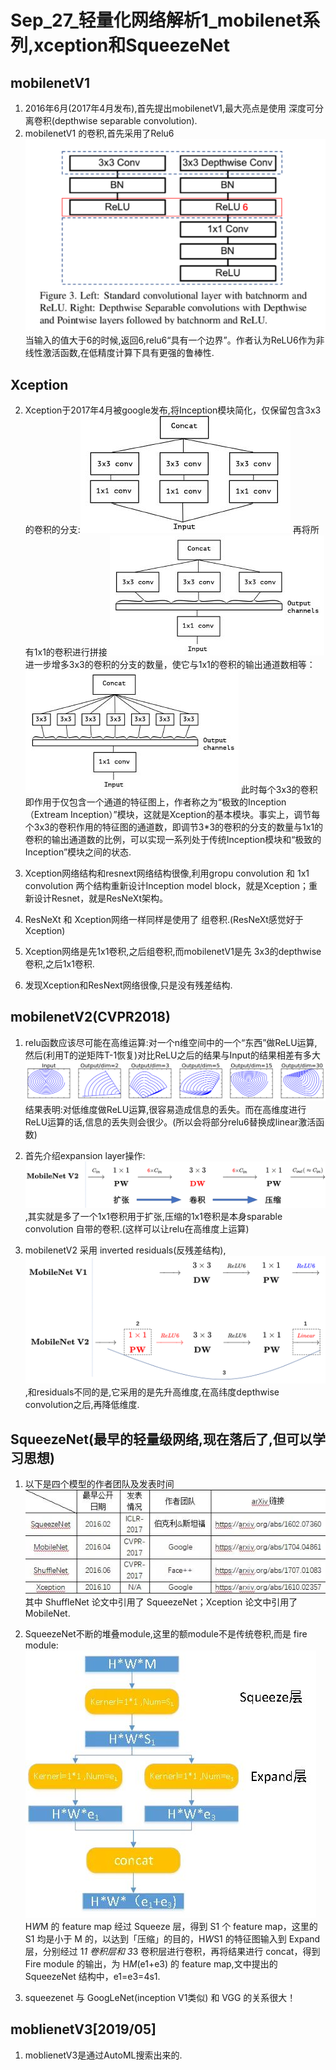 Sep_27_轻量化网络解析1_mobilenet系列,xception和SqueezeNet
===

mobilenetV1
----

1. 2016年6月(2017年4月发布),首先提出mobilenetV1,最大亮点是使用 深度可分离卷积(depthwise separable convolution).
2. mobilenetV1 的卷积,首先采用了Relu6![](./images/relu6.png)当输入的值大于6的时候,返回6,relu6“具有一个边界”。作者认为ReLU6作为非线性激活函数,在低精度计算下具有更强的鲁棒性.

Xception
---
2. Xception于2017年4月被google发布,将Inception模块简化，仅保留包含3x3的卷积的分支:![](./images/xception1.jpg)
再将所有1x1的卷积进行拼接
![](./images/xception2.jpg)
进一步增多3x3的卷积的分支的数量，使它与1x1的卷积的输出通道数相等：![](./images/xception3.jpg)
此时每个3x3的卷积即作用于仅包含一个通道的特征图上，作者称之为“极致的Inception（Extream Inception）”模块，这就是Xception的基本模块。事实上，调节每个3x3的卷积作用的特征图的通道数，即调节3*3的卷积的分支的数量与1x1的卷积的输出通道数的比例，可以实现一系列处于传统Inception模块和“极致的Inception”模块之间的状态.

3. Xception网络结构和resnext网络结构很像,利用gropu convolution 和 1x1 convolution 两个结构重新设计Inception model block，就是Xception；重新设计Resnet，就是ResNeXt架构。

4. ResNeXt 和 Xception网络一样同样是使用了 组卷积.(ResNeXt感觉好于Xception)

5. Xception网络是先1x1卷积,之后组卷积,而mobilenetV1是先 3x3的depthwise 卷积,之后1x1卷积.

6. 发现Xception和ResNext网络很像,只是没有残差结构.

mobilenetV2(CVPR2018)
----
1. relu函数应该尽可能在高维运算:对一个n维空间中的一个“东西”做ReLU运算,然后(利用T的逆矩阵T-1恢复)对比ReLU之后的结果与Input的结果相差有多大![](./images/relu.png)
结果表明:对低维度做ReLU运算,很容易造成信息的丢失。而在高维度进行ReLU运算的话,信息的丢失则会很少。(所以会将部分relu6替换成linear激活函数)

2. 首先介绍expansion layer操作:![](./images/mobilenetv2_1.png),其实就是多了一个1x1卷积用于扩张,压缩的1x1卷积是本身sparable convolution 自带的卷积.(这样可以让relu在高维度上运算)

3. mobilenetV2 采用 inverted residuals(反残差结构),![](./images/mobilenetV2_2.png),和residuals不同的是,它采用的是先升高维度,在高纬度depthwise convolution之后,再降低维度.


SqueezeNet(最早的轻量级网络,现在落后了,但可以学习思想)
----
1. 以下是四个模型的作者团队及发表时间![](./images/light_model.jpg)其中 ShuffleNet 论文中引用了 SqueezeNet；Xception 论文中引用了 MobileNet.

2. SqueezeNet不断的堆叠module,这里的额module不是传统卷积,而是 fire module:![](./images/firemodule.jpg)
H*W*M 的 feature map 经过 Squeeze 层，得到 S1 个 feature map，这里的 S1 均是小于 M 的，以达到「压缩」的目的，H*W*S1 的特征图输入到 Expand 层，分别经过 1*1 卷积层和 3*3 卷积层进行卷积，再将结果进行 concat，得到 Fire module 的输出，为 H*M*(e1+e3) 的 feature map,文中提出的 SqueezeNet 结构中，e1=e3=4s1.

3. squeezenet 与 GoogLeNet(inception V1类似) 和 VGG 的关系很大！

moblienetV3[2019/05]
---
1. moblienetV3是通过AutoML搜索出来的.

